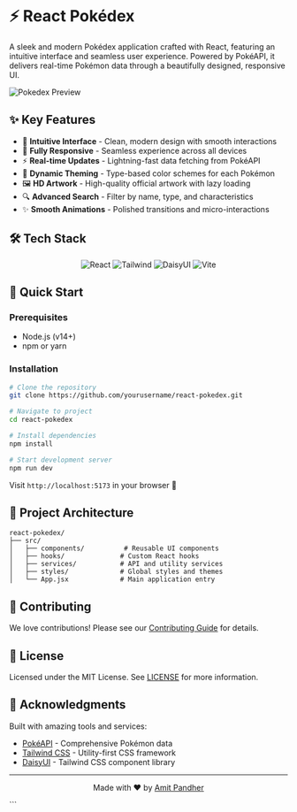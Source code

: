 # ⚡ React Pokédex

A sleek and modern Pokédex application crafted with React, featuring an intuitive interface and seamless user experience. Powered by PokéAPI, it delivers real-time Pokémon data through a beautifully designed, responsive UI.

![Pokedex Preview](preview.gif)

## ✨ Key Features

- 🎯 **Intuitive Interface** - Clean, modern design with smooth interactions
- 📱 **Fully Responsive** - Seamless experience across all devices
- ⚡ **Real-time Updates** - Lightning-fast data fetching from PokéAPI
- 🎨 **Dynamic Theming** - Type-based color schemes for each Pokémon
- 🖼️ **HD Artwork** - High-quality official artwork with lazy loading
- 🔍 **Advanced Search** - Filter by name, type, and characteristics
- ✨ **Smooth Animations** - Polished transitions and micro-interactions

## 🛠️ Tech Stack

<p align="center">
  <img src="https://img.shields.io/badge/React-20232A?style=for-the-badge&logo=react&logoColor=61DAFB" alt="React" />
  <img src="https://img.shields.io/badge/Tailwind_CSS-38B2AC?style=for-the-badge&logo=tailwind-css&logoColor=white" alt="Tailwind" />
  <img src="https://img.shields.io/badge/DaisyUI-5A0EF8?style=for-the-badge&logo=daisyui&logoColor=white" alt="DaisyUI" />
  <img src="https://img.shields.io/badge/Vite-B73BFE?style=for-the-badge&logo=vite&logoColor=FFD62E" alt="Vite" />
</p>

## 🚀 Quick Start

### Prerequisites

- Node.js (v14+)
- npm or yarn

### Installation

```bash
# Clone the repository
git clone https://github.com/yourusername/react-pokedex.git

# Navigate to project
cd react-pokedex

# Install dependencies
npm install

# Start development server
npm run dev
```

Visit `http://localhost:5173` in your browser 🎉

## 📁 Project Architecture

```
react-pokedex/
├── src/
│   ├── components/          # Reusable UI components
│   ├── hooks/              # Custom React hooks
│   ├── services/           # API and utility services
│   ├── styles/             # Global styles and themes
│   └── App.jsx             # Main application entry
```

## 🤝 Contributing

We love contributions! Please see our [Contributing Guide](CONTRIBUTING.md) for details.

## 📝 License

Licensed under the MIT License. See [LICENSE](LICENSE) for more information.

## 🙏 Acknowledgments

Built with amazing tools and services:
- [PokéAPI](https://pokeapi.co/) - Comprehensive Pokémon data
- [Tailwind CSS](https://tailwindcss.com/) - Utility-first CSS framework
- [DaisyUI](https://daisyui.com/) - Tailwind CSS component library

---

<p align="center">
  Made with ❤️ by <a href="https://github.com/amitpandher03">Amit Pandher</a>
</p>
```

